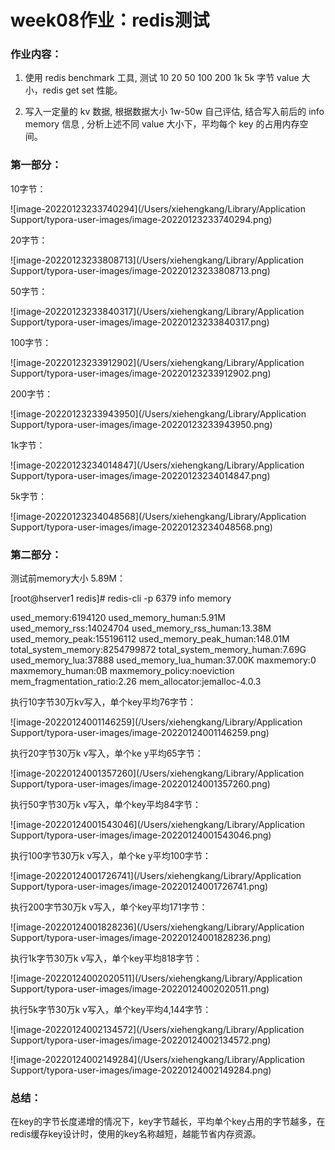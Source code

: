 # week08作业：redis测试

### **作业内容：**

1. 使用 redis benchmark 工具, 测试 10 20 50 100 200 1k 5k 字节 value 大小，redis get set 性能。

2. 写入一定量的 kv 数据, 根据数据大小 1w-50w 自己评估, 结合写入前后的 info memory 信息 , 分析上述不同 value 大小下，平均每个 key 的占用内存空间。

   

   

### 第一部分：

10字节：

![image-20220123233740294](/Users/xiehengkang/Library/Application Support/typora-user-images/image-20220123233740294.png)

20字节：

![image-20220123233808713](/Users/xiehengkang/Library/Application Support/typora-user-images/image-20220123233808713.png)

50字节：

![image-20220123233840317](/Users/xiehengkang/Library/Application Support/typora-user-images/image-20220123233840317.png)

100字节：

![image-20220123233912902](/Users/xiehengkang/Library/Application Support/typora-user-images/image-20220123233912902.png)



200字节：

![image-20220123233943950](/Users/xiehengkang/Library/Application Support/typora-user-images/image-20220123233943950.png)



1k字节：

![image-20220123234014847](/Users/xiehengkang/Library/Application Support/typora-user-images/image-20220123234014847.png)

5k字节：

![image-20220123234048568](/Users/xiehengkang/Library/Application Support/typora-user-images/image-20220123234048568.png)





### 第二部分：

测试前memory大小 5.89M：

[root@hserver1 redis]# redis-cli -p 6379 info memory

used_memory:6194120
used_memory_human:5.91M
used_memory_rss:14024704
used_memory_rss_human:13.38M
used_memory_peak:155196112
used_memory_peak_human:148.01M
total_system_memory:8254799872
total_system_memory_human:7.69G
used_memory_lua:37888
used_memory_lua_human:37.00K
maxmemory:0
maxmemory_human:0B
maxmemory_policy:noeviction
mem_fragmentation_ratio:2.26
mem_allocator:jemalloc-4.0.3

执行10字节30万kv写入，单个key平均76字节：

![image-20220124001146259](/Users/xiehengkang/Library/Application Support/typora-user-images/image-20220124001146259.png)

执行20字节30万k v写入，单个ke y平均65字节：

![image-20220124001357260](/Users/xiehengkang/Library/Application Support/typora-user-images/image-20220124001357260.png)

执行50字节30万k v写入，单个key平均84字节：

![image-20220124001543046](/Users/xiehengkang/Library/Application Support/typora-user-images/image-20220124001543046.png)

执行100字节30万k v写入，单个ke y平均100字节：

![image-20220124001726741](/Users/xiehengkang/Library/Application Support/typora-user-images/image-20220124001726741.png)

执行200字节30万k v写入，单个key平均171字节：

![image-20220124001828236](/Users/xiehengkang/Library/Application Support/typora-user-images/image-20220124001828236.png)

执行1k字节30万k v写入，单个key平均818字节：

![image-20220124002020511](/Users/xiehengkang/Library/Application Support/typora-user-images/image-20220124002020511.png)

执行5k字节30万k v写入，单个key平均4,144字节：

![image-20220124002134572](/Users/xiehengkang/Library/Application Support/typora-user-images/image-20220124002134572.png)

![image-20220124002149284](/Users/xiehengkang/Library/Application Support/typora-user-images/image-20220124002149284.png)





### 总结：

在key的字节长度递增的情况下，key字节越长，平均单个key占用的字节越多，在redis缓存key设计时，使用的key名称越短，越能节省内存资源。